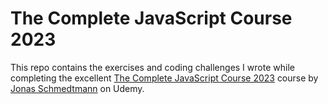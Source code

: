 # The Complete JavaScript Course 2023

This repo contains the exercises and coding challenges I wrote while completing the excellent [The Complete JavaScript Course 2023](https://www.udemy.com/course/the-complete-javascript-course) course by [Jonas Schmedtmann](https://codingheroes.io/) on Udemy.